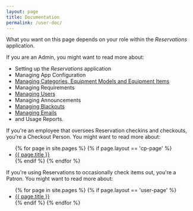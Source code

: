 ```yaml
---
layout: page
title: Documentation
permalink: /user-doc/
---
```

What you want on this page depends on your role within the *Reservations* application.

If you are an Admin, you might want to read more about:

* Setting up the *Reservations* application
* Managing App Configuration
* [Managing Categories, Equipment Models and Equipment Items](/reservations/user-doc/managing-equipment/)
* Managing Requirements
* [Managing Users](/reservations/user-doc/managing-users/)
* Managing Announcements
* [Managing Blackouts](/reservations/user-doc/blackouts/)
* [Managing Emails](/reservations/user-doc/emails/)
* and Usage Reports.

If you're an employee that oversees Reservation checkins and checkouts, you're a Checkout Person. You might want to read more about:

<ul>
{% for page in site.pages %}
  {% if page.layout == 'cp-page' %}  
    <li><a href="{{ page.url | prepend: site.baseurl }}">{{ page.title }}</a></li>
  {% endif %}
{% endfor %}
</ul>

If you're using Reservations to occasionally check items out, you're a Patron. You might want to read more about:

<ul>
{% for page in site.pages %}
  {% if page.layout == 'user-page' %}  
    <li><a href="{{ page.url | prepend: site.baseurl }}">{{ page.title }}</a></li>
  {% endif %}
{% endfor %}
</ul>
